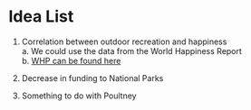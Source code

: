 # Idea List

1. Correlation between outdoor recreation and happiness  
	a. We could use the data from the World Happiness Report  
	b. [WHP can be found here](http://worldhappiness.report/)

2. Decrease in funding to National Parks
3. Something to do with Poultney
